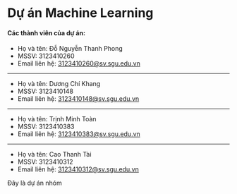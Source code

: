 # Dự án Machine Learning
#### Các thành viên của dự án:
+ Họ và tên: Đỗ Nguyễn Thanh Phong
+ MSSV: 3123410260
+ Email liên hệ: 3123410260@sv.sgu.edu.vn
---------------------------------------------------
+ Họ và tên: Dương Chí Khang
+ MSSV: 3123410148
+ Email liên hệ: 3123410148@sv.sgu.edu.vn
---------------------------------------------------
+ Họ và tên: Trịnh Minh Toàn
+ MSSV: 3123410383
+ Email liên hệ: 3123410383@sv.sgu.edu.vn
---------------------------------------------------
+ Họ và tên: Cao Thanh Tài
+ MSSV: 3123410312
+ Email liên hệ: 3123410312@sv.sgu.edu.vn

Đây là dự án nhóm
